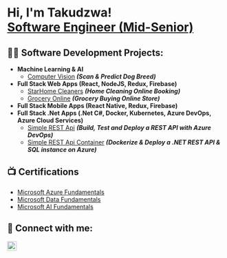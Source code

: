 <h1>Hi, I'm Takudzwa! <br/><a href="https://github.com/Delvin2011">Software Engineer (Mid-Senior)</a></h1>

<h2>👨‍💻 Software Development Projects:</h2>

- <b>Machine Learning & AI</b>
  - [Computer Vision](https://github.com/Delvin2011/Delvin2011.github.io/blob/master/dog_vision.ipynb)<b><i> (Scan & Predict Dog Breed)</b></i>
- <b>Full Stack Web Apps (React, NodeJS, Redux, Firebase)</b>
  - [StarHome Cleaners](https://github.com/Delvin2011/StarHomeCleaners) <b><i>(Home Cleaning Online Booking)</b></i>
  - [Grocery Online](https://github.com/Delvin2011/GroceryOnline) <b><i>(Grocery Buying Online Store)</b></i> 
- <b>Full Stack Mobile Apps (React Native, Redux, Firebase)</b>
- <b>Full Stack .Net Apps (.Net C#, Docker, Kubernetes, Azure DevOps, Azure Cloud Services)</b>
  - [Simple REST Api](https://github.com/Delvin2011/FunShoppingAPI) <b><i>(Build, Test and Deploy a REST API with Azure DevOps)</b></i> 
  - [Simple REST Api Container](https://github.com/Delvin2011/CatalogAPI) <b><i>(Dockerize & Deploy a .NET REST API & SQL instance on Azure)</b></i> 
  
<h2>📺 Certifications</h2>

- [Microsoft Azure Fundamentals](https://www.credly.com/badges/272bd332-3141-49c4-927f-4c7c95721448/public_url)
- [Microsoft Data Fundamentals](https://www.credly.com/badges/0037b1bf-ecff-46a9-b638-16b0ffd56d35/public_url)
- [Microsoft AI Fundamentals](https://www.credly.com/badges/5bbf94a1-b6fd-4d8e-ade3-83bcbc29afe1/public_url)


<h2> 🤳 Connect with me:</h2>

[<img align="left" alt="JoshMadakor | LinkedIn" width="22px" src="https://cdn.jsdelivr.net/npm/simple-icons@v3/icons/linkedin.svg" />][linkedin]


[linkedin]: https://www.linkedin.com/in/tbtapfumanei/


<!--
**joshmadakor1/joshmadakor1** is a ✨ _special_ ✨ repository because its `README.md` (this file) appears on your GitHub profile.

Here are some ideas to get you started:

- 🔭 I’m currently working on ...
- 🌱 I’m currently learning ...
- 👯 I’m looking to collaborate on ...
- 🤔 I’m looking for help with ...
- 💬 Ask me about ...
- 📫 How to reach me: ...
- 😄 Pronouns: ...
- ⚡ Fun fact: ...
-->
